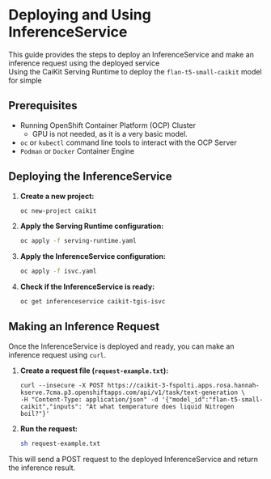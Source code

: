 # Deploying and Using InferenceService

This guide provides the steps to deploy an InferenceService and make an inference request using the deployed service  
Using the CaiKit Serving Runtime to deploy the `flan-t5-small-caikit` model for simple

## Prerequisites

- Running OpenShift Container Platform (OCP) Cluster 
  - GPU is not needed, as it is a very basic model.
- `oc` or `kubectl` command line tools to interact with the OCP Server
- `Podman` or `Docker` Container Engine

## Deploying the InferenceService

1. **Create a new project:**

    ```bash
    oc new-project caikit
    ```

3. **Apply the Serving Runtime configuration:**

    ```bash
    oc apply -f serving-runtime.yaml
    ```

2. **Apply the InferenceService configuration:**

    ```bash
    oc apply -f isvc.yaml
    ```

3. **Check if the InferenceService is ready:**

    ```bash
    oc get inferenceservice caikit-tgis-isvc
    ```

## Making an Inference Request

Once the InferenceService is deployed and ready, you can make an inference request using `curl`.

1. **Create a request file (`request-example.txt`):**

    ```plaintext
    curl --insecure -X POST https://caikit-3-fspolti.apps.rosa.hannah-kserve.7cma.p3.openshiftapps.com/api/v1/task/text-generation \ 
    -H "Content-Type: application/json" -d '{"model_id":"flan-t5-small-caikit","inputs": "At what temperature does liquid Nitrogen boil?"}'
    ```

2. **Run the request:**

    ```bash
    sh request-example.txt
    ```

This will send a POST request to the deployed InferenceService and return the inference result.

